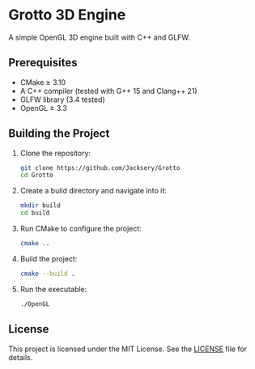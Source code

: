 # Grotto 3D Engine
A simple OpenGL 3D engine built with C++ and GLFW.
## Prerequisites
- CMake ≥ 3.10
- A C++ compiler (tested with G++ 15 and Clang++ 21)
- GLFW library (3.4 tested)
- OpenGL ≥ 3.3
## Building the Project
1. Clone the repository:
    ```bash
    git clone https://github.com/Jacksery/Grotto
    cd Grotto
    ```
2. Create a build directory and navigate into it:
    ```bash
    mkdir build
    cd build
    ```
3. Run CMake to configure the project:
    ```bash
    cmake ..
    ```
4. Build the project:
    ```bash
    cmake --build .
    ```
5. Run the executable:
    ```bash
    ./OpenGL
    ```
## License
This project is licensed under the MIT License. See the [LICENSE](LICENSE.md) file for details.
